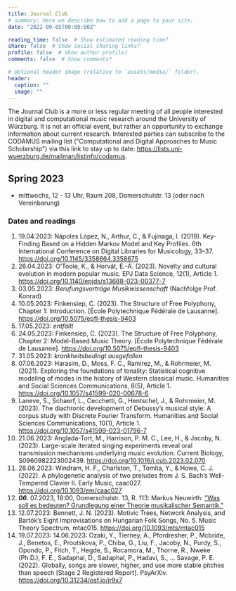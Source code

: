 ```yaml
---
title: Journal Club
# summary: Here we describe how to add a page to your site.
date: "2022-09-05T00:00:00Z"

reading_time: false  # Show estimated reading time?
share: false  # Show social sharing links?
profile: false  # Show author profile?
comments: false  # Show comments?

# Optional header image (relative to `assets/media/` folder).
header:
  caption: ""
  image: ""
---
```


The Journal Club is a more or less regular meeting of all people interested in digital and computational music research around the University of Würzburg. It is not an official event, but rather an opportunity to exchange information about current research. Interested parties can subscribe to the CODAMUS mailing list ("Computational and Digital Approaches to Music Scholarship") via this link to stay up to date: https://lists.uni-wuerzburg.de/mailman/listinfo/codamus. 

## Spring 2023

* mittwochs, 12 - 13 Uhr, Raum 208, Domerschulstr. 13 (oder nach Vereinbarung)

### Dates and readings

1. 19.04.2023: Nápoles López, N., Arthur, C., & Fujinaga, I. (2019). Key-Finding Based on a Hidden Markov Model and Key Profiles. 6th International Conference on Digital Libraries for Musicology, 33–37. https://doi.org/10.1145/3358664.3358675 
2. 26.04.2023: O’Toole, K., & Horvát, E.-Á. (2023). Novelty and cultural evolution in modern popular music. EPJ Data Science, 12(1), Article 1. https://doi.org/10.1140/epjds/s13688-023-00377-7 
3. 03.05.2023: _Berufungsvorträge Musikwissenschaft_ (Nachfolge Prof. Konrad)
4. 10.05.2023: Finkensiep, C. (2023). The Structure of Free Polyphony, Chapter 1: Introduction. [École Polytechnique Fédérale de Lausanne]. https://doi.org/10.5075/epfl-thesis-9403
5. 17.05.2023: _entfällt_
6. 24.05.2023: Finkensiep, C. (2023). The Structure of Free Polyphony, Chapter 2: Model-Based Music Theory. [École Polytechnique Fédérale de Lausanne]. https://doi.org/10.5075/epfl-thesis-9403
7. 31.05.2023: _krankheitsbedingt ausgefallen_
8. 07.06.2023: Harasim, D., Moss, F. C., Ramirez, M., & Rohrmeier, M. (2021). Exploring the foundations of tonality: Statistical cognitive modeling of modes in the history of Western classical music. Humanities and Social Sciences Communications, 8(5), Article 1. https://doi.org/10.1057/s41599-020-00678-6 
9. Laneve, S., Schaerf, L., Cecchetti, G., Hentschel, J., & Rohrmeier, M. (2023). The diachronic development of Debussy’s musical style: A corpus study with Discrete Fourier Transform. Humanities and Social Sciences Communications, 10(1), Article 1. https://doi.org/10.1057/s41599-023-01796-7
10. 21.06.2023: Anglada-Tort, M., Harrison, P. M. C., Lee, H., & Jacoby, N. (2023). Large-scale iterated singing experiments reveal oral transmission mechanisms underlying music evolution. Current Biology, S0960982223002439. https://doi.org/10.1016/j.cub.2023.02.070 
11. 28.06.2023: Windram, H. F., Charlston, T., Tomita, Y., & Howe, C. J. (2022). A phylogenetic analysis of two preludes from J. S. Bach’s Well-Tempered Clavier II. Early Music, caac027. https://doi.org/10.1093/em/caac027 
12. **_06._** 07.2023, 18:00, Domerschulstr. 13, R. 113: Markus Neuwirth: ["Was soll es bedeuten? Grundlegung einer Theorie musikalischer Semantik."](https://www.musikwissenschaft.uni-wuerzburg.de/fileadmin/04070000/2023/20230530_Ankuendigung_Markus.pdf)
13. 12.07.2023: Bennett, J. N. (2023). Motivic Trees, Network Analysis, and Bartók’s Eight Improvisations on Hungarian Folk Songs, No. 5. Music Theory Spectrum, mtac015. https://doi.org/10.1093/mts/mtac015 
14. 19.07.2023: 14.06.2023: Ozaki, Y., Tierney, A., Pfordresher, P., Mcbride, J., Benetos, E., Proutskova, P., Chiba, G., Liu, F., Jacoby, N., Purdy, S., Opondo, P., Fitch, T., Hegde, S., Rocamora, M., Thorne, R., Nweke (Ph.D.), F. E., Sadaphal, D., Sadaphal, P., Hadavi, S., … Savage, P. E. (2022). Globally, songs are slower, higher, and use more stable pitches than speech [Stage 2 Registered Report]. PsyArXiv. https://doi.org/10.31234/osf.io/jr9x7 

<!-- Yust, J. (2023, January). Tonality and Racism [Essay]. https://sites.bu.edu/jyust/publications/tonality-and-racism/  -->